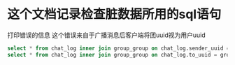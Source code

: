 # 这个文档记录检查脏数据所用的sql语句

打印错误的信息
这个错误来自于广播消息后客户端将团uuid视为用户uuid

```sql
select * from chat_log inner join group_group on chat_log.sender_uuid = group_group.uuid order by chat_log.id desc limit 10 \G
select * from chat_log inner join group_group on chat_log.to_uuid = group_group.uuid order by chat_log.id desc limit 10 \G
```
